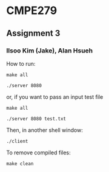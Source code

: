 # CMPE279 
## Assignment 3
### Ilsoo Kim (Jake), Alan Hsueh

How to run:
```
make all

./server 8080
```

or, if you want to pass an input test file
```
make all

./server 8080 test.txt
```

Then, in another shell window:
```
./client
```
To remove compiled files:
```
make clean
```
